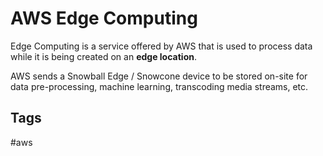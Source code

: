 # AWS Edge Computing

Edge Computing is a service offered by AWS that is used to process data while it is being created on an **edge location**.  

AWS sends a Snowball Edge / Snowcone device to be stored on-site for data pre-processing, machine learning, transcoding media streams, etc.  

## Tags
#aws
